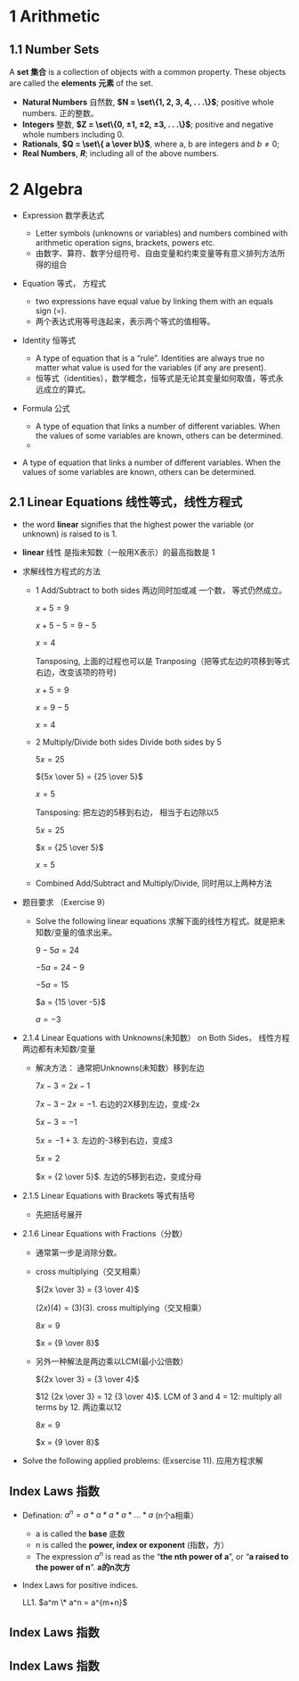 # 1 Arithmetic

## 1.1 Number Sets

A **set 集合** is a collection of objects with a common property.
These objects are called the **elements 元素** of the set.

- **Natural Numbers** 自然数,  **$N = \set\{1, 2, 3, 4, . . .\}$**; positive whole numbers. 正的整数。
- **Integers** 整数, **$Z = \set\{0, ±1, ±2, ±3, . . .\}$**; positive and negative whole numbers including 0.
- **Rationals**, **$Q = \set\{ a \over b\}$**, where a, b are integers and $b \neq 0$;
- **Real Numbers**, **$R$**; including all of the above numbers.
 
# 2 Algebra

- Expression 数学表达式
  - Letter symbols (unknowns or variables) and numbers combined with arithmetic operation signs, brackets, powers etc.
  - 由数字、算符、数字分组符号、自由变量和约束变量等有意义排列方法所得的组合
- Equation 等式， 方程式
  - two expressions have equal value by linking them with an equals sign (=).
  - 两个表达式用等号连起来，表示两个等式的值相等。
- Identity 恒等式
  - A type of equation that is a “rule”. Identities are always true no matter what value is used for the variables (if any are present).
  - 恒等式（identities），数学概念，恒等式是无论其变量如何取值，等式永远成立的算式。
- Formula 公式

  - A type of equation that links a number of different variables. When the values of some variables are known, others can be determined.
  -

- A type of equation that links a number of different variables. When the values of some variables are known, others can be determined.

## 2.1 Linear Equations 线性等式，线性方程式
* the word **linear** signifies that the highest power the variable (or unknown) is raised to is 1.
* **linear** 线性 是指未知数（一般用X表示）的最高指数是 1
* 求解线性方程式的方法
    * 1 Add/Subtract to both sides  两边同时加或减 一个数， 等式仍然成立。
  
      $x + 5 = 9$
        
      $x + 5 - 5 = 9 - 5$
      
      $x = 4$
      
      Tansposing, 上面的过程也可以是 Tranposing（把等式左边的项移到等式右边，改变该项的符号)
        
      $x + 5 = 9$
      
      $x = 9 - 5$
      
      $x = 4$
      
    * 2 Multiply/Divide both sides
      Divide both sides by 5
      
      $5x = 25$
      
      ${5x \over 5} = {25 \over 5}$
      
      $x = 5$
      
      Tansposing: 把左边的5移到右边， 相当于右边除以5
      
      $5x = 25$
      
      $x = {25 \over 5}$
      
      $x=5$
    * Combined Add/Subtract and Multiply/Divide, 同时用以上两种方法
 * 题目要求 （Exercise 9）
     * Solve the following linear equations 求解下面的线性方程式。就是把未知数/变量的值求出来。
     
       $9 - 5a = 24$

       $-5a = 24 -9$

       $-5a = 15$

       $a = {15 \over -5}$

       $a = -3$
       
* 2.1.4 Linear Equations with Unknowns(未知数） on Both Sides， 线性方程两边都有未知数/变量
    * 解决方法： 通常把Unknowns(未知数）移到左边
    
       $7x − 3 = 2x − 1$
       
       $7x − 3 − 2x = −1$.  右边的2X移到左边，变成-2x
       
       $5x − 3 = −1$
       
       $5x = −1 + 3$.    左边的-3移到右边，变成3
       
       $5x = 2$
       
       $x = {2 \over 5}$.  左边的5移到右边，变成分母
       
* 2.1.5 Linear Equations with Brackets 等式有括号
    * 先把括号展开
* 2.1.6 Linear Equations with Fractions（分数）
    * 通常第一步是消除分数。
    * cross multiplying（交叉相乘）
    
      ${2x \over 3} = {3 \over 4}$
      
      $(2x)(4) = (3)(3)$.       cross multiplying（交叉相乘）
      
      $8x = 9$
      
      $x = {9 \over 8}$

    * 另外一种解法是两边乘以LCM(最小公倍数）
    
      ${2x \over 3} = {3 \over 4}$
      
      $12  {2x \over 3} = 12 {3 \over 4}$.   LCM of 3 and 4 = 12: multiply all terms by 12. 两边乘以12
      
      $8x = 9$
      
      $x = {9 \over 8}$
      
* Solve the following applied problems: (Exsercise 11). 应用方程求解

## Index Laws 指数
- Defination: $a^n = a * a * a * a * ... * a$ (n个a相乘）
    - a is called the **base**  底数
    - n is called the **power, index or exponent** (指数，方）
    - The expression $a^n$ is read as the “**the nth power of a**”, or “**a raised to the power of n**”. **a的n次方**
- Index Laws for positive indices.
    
    LL1. $a^m \* a^n = a^{m+n}$


## Index Laws 指数
## Index Laws 指数
       
